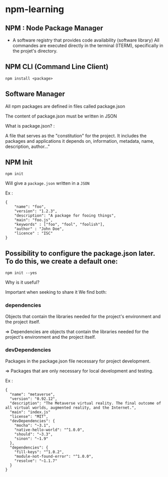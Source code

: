 # npm-learning

## NPM : Node Package Manager

- A software registry that provides code availability (software library)
  All commandes are executed directly in the terminal (ITERM), specifically in the projet's directory.

## NPM CLI (Command Line Client)

```
npm install <package>
```

## Software Manager

All npm packages are defined in files called package.json

The content of package.json must be written in JSON

What is package.json? :

A file that serves as the "constitution" for the project.
It includes the packages and applications it depends on, information, metadata, name, description, author..."

## NPM Init

```
npm init
```

Will give a `package.json` written in a `JSON`

Ex :

```
{
    "name": "foo",
    "version": "1.2.3",
    "description": "A package for fooing things",
    "main": "foo.js",
    "keywords" : ["foo", "fool", "foolish"],
    "author" : "John Doe",
    "licence" : "ISC"
}
```

## Possibility to configure the package.json later. To do this, we create a default one:

```
npm init --yes
```

Why is it useful?

Important when seeking to share it
We find both:

### dependencies

Objects that contain the libraries needed for the project's environment and the project itself.

⇒ Dependencies are objects that contain the libraries needed for the project's environment and the project itself.

### devDependencies

Packages in the package.json file necessary for project development.

⇒ Packages that are only necessary for local development and testing.

Ex :

```
{
  "name": "metaverse",
  "version": "0.92.12",
  "description": "The Metaverse virtual reality. The final outcome of all virtual worlds, augmented reality, and the Internet.",
  "main": "index.js"
  "license": "MIT",
  "devDependencies": {
    "mocha": "~3.1",
    "native-hello-world": "^1.0.0",
    "should": "~3.3",
    "sinon": "~1.9"
  },
  "dependencies": {
    "fill-keys": "^1.0.2",
    "module-not-found-error": "^1.0.0",
    "resolve": "~1.1.7"
  }
}
```
